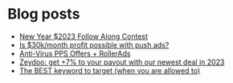 # Blog posts
<!-- BLOG-POST-LIST:START -->
- [New Year $2023 Follow Along Contest](https://afflift.com/f/threads/new-year-2023-follow-along-contest.10177/)
- [Is $30k/month profit possible with push ads?](https://afflift.com/f/threads/is-30k-month-profit-possible-with-push-ads.10212/)
- [Anti-Virus PPS Offers + RollerAds](https://afflift.com/f/threads/anti-virus-pps-offers-rollerads.10213/)
- [Zeydoo: get +7% to your payout with our newest deal in 2023](https://afflift.com/f/threads/zeydoo-get-7-to-your-payout-with-our-newest-deal-in-2023.10214/)
- [The BEST keyword to target &lpar;when you are allowed to&rpar;](https://afflift.com/f/threads/the-best-keyword-to-target-when-you-are-allowed-to.977/)
<!-- BLOG-POST-LIST:END -->
